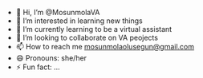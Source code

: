 - 👋 Hi, I’m @MosunmolaVA
- 👀 I’m interested in learning new things
- 🌱 I’m currently learning to be a virtual assistant
- 💞️ I’m looking to collaborate on VA peojects
- 📫 How to reach me mosunmolaolusegun@gmail.com
- 😄 Pronouns: she/her
- ⚡ Fun fact: ...

<!---
MosunmolaVA/MosunmolaVA is a ✨ special ✨ repository because its `README.md` (this file) appears on your GitHub profile.
You can click the Preview link to take a look at your changes.
--->

